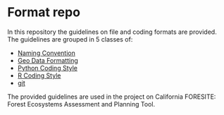 # Format repo
In this repository the guidelines on file and coding formats are provided. The 
guidelines are grouped in 5 classes of:

* [Naming Convention](./naming_convention.md)
* [Geo Data Formatting](./geo_data_formatting.md)
* [Python Coding Style](./python_coding_style.md)
* [R Coding Style](./R_coding_style.md)
* [git](./git.md)

The provided guidelines are used in the project on California FORESITE: 
Forest Ecosystems Assessment and Planning Tool.
